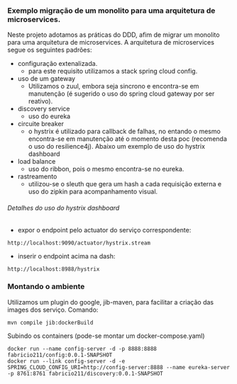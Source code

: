 ### Exemplo migração de um monolito para uma arquitetura de microservices.

Neste projeto adotamos as práticas do DDD, afim de migrar um monolito para uma arquitetura de microservices.
A arquitetura de microservices segue os seguintes padrões:
- configuração extenalizada.
	- para este requisito utilizamos a stack spring cloud config.
- uso de um gateway
	- Utilizamos o zuul, embora seja sincrono e encontra-se em manutenção (é sugerido o uso do spring cloud gateway por ser reativo).
- discovery service
	- uso do eureka
- circuite breaker
	- o hystrix é utilizado para callback de falhas, no entando o mesmo encontra-se em manutenção até o momento desta poc (recomenda o uso do resilience4j).
	 Abaixo um exemplo de uso do hystrix dashboard
- load balance
	- uso do ribbon, pois o mesmo encontra-se no eureka.
- rastreamento
	- utilizou-se o sleuth que gera um hash a cada requisição externa e uso do zipkin para acompanhamento visual.				


###### Detalhes do uso do hystrix dashboard

- expor o endpoint pelo actuator do serviço correspondente: 
```
http://localhost:9090/actuator/hystrix.stream
```
- inserir o endpoint acima na dash: 
```
http://localhost:8988/hystrix
```

### Montando o ambiente
Utilizamos um plugin do google, jib-maven, para facilitar a criação das images dos serviço.
Comando:
```
mvn compile jib:dockerBuild
```

Subindo os containers (pode-se montar um docker-compose.yaml)
```
docker run --name config-server -d -p 8888:8888 fabricio211/config:0.0.1-SNAPSHOT
docker run --link config-server -d -e SPRING_CLOUD_CONFIG_URI=http://config-server:8888 --name eureka-server -p 8761:8761 fabricio211/discovery:0.0.1-SNAPSHOT
```
